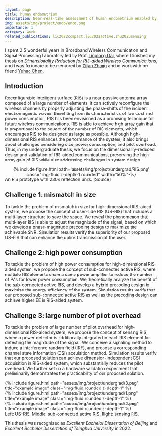 ```yaml
---
layout: page
title: human endometrium
description: Near-real-time assessment of human endometrium enabled by deep multiplexed label-free microscopy
img: assets/img/project/endo/endo.png
importance: 1
category: work
related_publications: liu2022compact,liu2022active,zhu2023sensing
---
```


I spent 2.5 wonderful years in Broadband Wireless Communication and Signal Processing Laboratory led by Prof. [Linglong Dai](http://oa.ee.tsinghua.edu.cn/dailinglong/), where I finished my thesis on *Dimensionality Reduction for RIS-aided Wireless Communications*, and I was fortunate to be mentored by [Zijian Zhang](https://zhangzij15.github.io/) and to work with my friend [Yuhao Chen](https://hericenes.github.io/yuhaochen.github.io/).

## Introduction
Reconfigurable intelligent surface (RIS) is a near-passive antenna array composed of a large number of elements. It can actively reconfigure the wireless channels by properly adjusting the phase-shifts of the incident electromagnetic waves. Benefiting from its characteristics of low cost and power consumption, RIS has been envisioned as a promising technique for future wireless communications. RIS is able to achieve high array gain that is proportional to the square of the number of RIS elements, which encourages RIS to be designed as large as possible. Although high-dimensional RIS enhances the performance of the system, it also brings about challenges considering size, power consumption, and pilot overhead. Thus, in my undergraduate thesis, we focus on the dimensionality-reduced design and validation of RIS-aided communications, preserving the high array gain of RIS while also addressing challenges in system design.

<div class="col-md-12" style="text-align: center;"> 
{% include figure.html path='assets/img/project/undergrad/RIS.png' class="img-fluid z-depth-1 rounded" width="50%"-%}
 </div>
 <div class="caption">
    An RIS prototype with 2304 reflection units. <a ref="https://www.ni.com/en/innovations/case-studies/23/tsinghua-university-low-power-communications-ris-ai-6g.html">[Source]</a>
</div>

## Challenge 1: mismatch in size

To tackle the problem of mismatch in size for high-dimensional RIS-aided
system, we propose the concept of user-side RIS (US-RIS) that includes a multi-layer
structure to save the space. We reveal the phenomenon that multi-layer RIS is able to
adjust the magnitude of the signal, based on which we develop a phase-magnitude precoding design to maximize the achievable SNR. Simulation results
verify the superiority of our proposed US-RIS that can enhance the uplink transmission
of the user.

## Challenge 2: high power consumption

To tackle the problem of high power consumption for high-dimensional
RIS-aided system, we propose the concept of sub-connected active RIS, where
multiple RIS elements share a same power amplifier to reduce the number of PAs
for lower power consumption. We theoretically analyze the benefit of the sub-connected active
RIS, and develop a hybrid precoding design to maximize the energy efficiency of
the system. Simulation results verify that our proposed sub-connected active RIS as well as the
precoding design can achieve higher EE in RIS-aided system.

## Challenge 3: large number of pilot overhead

To tackle the problem of large number of pilot overhead for high-dimensional RIS-aided system, we propose the concept of sensing RIS, where a power
detector is additionally integrated in each RIS element for detecting the magnitude of the
signal. We conceive a signaling method to induce a interference random field (IRF), and
propose a corresponding channel state information (CSI) acquisition method. Simulation
results verify that our proposed solution can achieve dimension-independent CSI acquisition in RIS-aided system, which substantially reduces the pilot overhead. We further
set up a hardware validation experiment that preliminarily demonstrates the practicability of our proposed solution.

<div class="row">
    <div class="col-sm mt-3 mt-md-0">
        {% include figure.html path="assets/img/project/undergrad/3.png" title="example image" class="img-fluid rounded z-depth-1" %}
    </div>
    <div class="col-sm mt-3 mt-md-0">
        {% include figure.html path="assets/img/project/undergrad/1.png" title="example image" class="img-fluid rounded z-depth-1" %}
    </div>
    <div class="col-sm mt-3 mt-md-0">
        {% include figure.html path="assets/img/project/undergrad/2.png" title="example image" class="img-fluid rounded z-depth-1" %}
    </div>
</div>
<div class="caption">
    Left: US-RIS. Middle: sub-connected active RIS. Right: sensing RIS.
</div>

This thesis was recognized as *Excellent Bachelor Dissertation of Beijing* and *Excellent Bachelor Dissertation of Tsinghua University* in 2022.